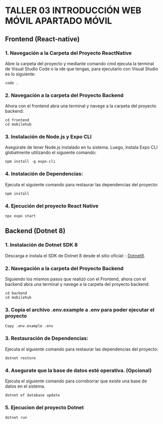 # TALLER 03 INTRODUCCIÓN WEB MÓVIL APARTADO MÓVIL

## Frontend (React-native)

### 1. Navegación a la Carpeta del Proyecto ReactNative

Abre la carpeta del proyecto y mediante comando cmd ejecuta la terminal de Visual Studio Code o la ide que tengas, para ejecutarlo con Visual Studio es lo siguiente:
```cli
code .
```

### 2. Navegación a la carpeta del Proyecto Backend
Ahora con el frontend abra una terminal y navege a la carpeta del proyecto backend:
```cli
cd frontend
cd mobilehub
```

### 3. Instalación de Node.js y Expo CLI
Asegúrate de tener Node.js instalado en tu sistema.
Luego, instala Expo CLI globalmente utilizando el siguiente comando:
```cli
npm install -g expo-cli
```

### 4. Instalación de Dependencias:
Ejecuta el siguiente comando para restaurar las dependencias del proyecto:
```cli
npm install
```

### 4. Ejecución del proyecto React Native
```cli
npx expo start
```

## Backend (Dotnet 8)

### 1. Instalación de Dotnet SDK 8

Descarga e instala el SDK de Dotnet 8 desde el sitio oficial: : [Dotnet8](https://dotnet.microsoft.com/es-es/download/dotnet/8.0).

### 2. Navegación a la carpeta del Proyecto Backend

Siguiendo los mismos pasos que realizó con el Frontend, ahora con el backend abra una terminal y navege a la carpeta del proyecto backend:
```cli
cd backend
cd mobilehub
```

### 3. Copia el archivo .env.example a .env para poder ejecutar el proyecto
```cli
Copy .env.example .env
```

### 3. Restauración de Dependencias:

Ejecuta el siguiente comando para restaurar las dependencias del proyecto:
```cli
dotnet restore
```

### 4. Asegurate que la base de datos esté operativa. (Opcional)

Ejecuta el siguiente comando para corroborrar que existe una base de datos en el sistema.
```cli
dotnet ef database update
```

### 5. Ejecucion del proyecto Dotnet 
```cli
dotnet run
```
